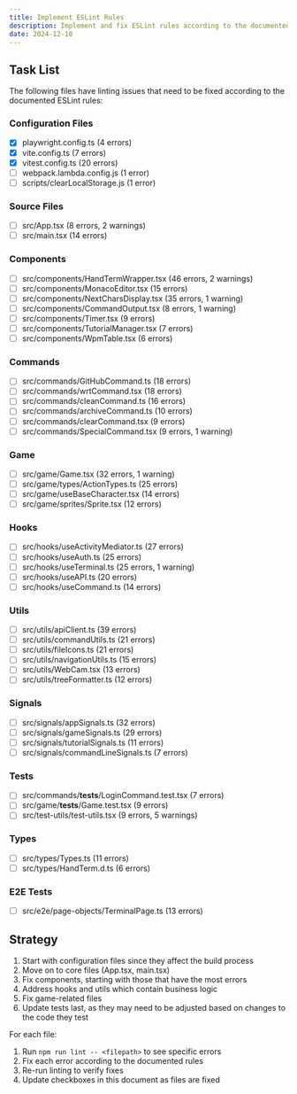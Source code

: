 ```yaml
---
title: Implement ESLint Rules
description: Implement and fix ESLint rules according to the documented standards
date: 2024-12-18
---
```


## Task List

The following files have linting issues that need to be fixed according to the documented ESLint rules:

### Configuration Files
- [x] playwright.config.ts (4 errors)
- [x] vite.config.ts (7 errors)
- [x] vitest.config.ts (20 errors)
- [ ] webpack.lambda.config.js (1 error)
- [ ] scripts/clearLocalStorage.js (1 error)

### Source Files
- [ ] src/App.tsx (8 errors, 2 warnings)
- [ ] src/main.tsx (14 errors)

### Components
- [ ] src/components/HandTermWrapper.tsx (46 errors, 2 warnings)
- [ ] src/components/MonacoEditor.tsx (15 errors)
- [ ] src/components/NextCharsDisplay.tsx (35 errors, 1 warning)
- [ ] src/components/CommandOutput.tsx (8 errors, 1 warning)
- [ ] src/components/Timer.tsx (9 errors)
- [ ] src/components/TutorialManager.tsx (7 errors)
- [ ] src/components/WpmTable.tsx (6 errors)

### Commands
- [ ] src/commands/GitHubCommand.ts (18 errors)
- [ ] src/commands/wrtCommand.tsx (18 errors)
- [ ] src/commands/cleanCommand.ts (16 errors)
- [ ] src/commands/archiveCommand.ts (10 errors)
- [ ] src/commands/clearCommand.tsx (9 errors)
- [ ] src/commands/SpecialCommand.tsx (9 errors, 1 warning)

### Game
- [ ] src/game/Game.tsx (32 errors, 1 warning)
- [ ] src/game/types/ActionTypes.ts (25 errors)
- [ ] src/game/useBaseCharacter.tsx (14 errors)
- [ ] src/game/sprites/Sprite.tsx (12 errors)

### Hooks
- [ ] src/hooks/useActivityMediator.ts (27 errors)
- [ ] src/hooks/useAuth.ts (25 errors)
- [ ] src/hooks/useTerminal.ts (25 errors, 1 warning)
- [ ] src/hooks/useAPI.ts (20 errors)
- [ ] src/hooks/useCommand.ts (14 errors)

### Utils
- [ ] src/utils/apiClient.ts (39 errors)
- [ ] src/utils/commandUtils.ts (21 errors)
- [ ] src/utils/fileIcons.ts (21 errors)
- [ ] src/utils/navigationUtils.ts (15 errors)
- [ ] src/utils/WebCam.tsx (13 errors)
- [ ] src/utils/treeFormatter.ts (12 errors)

### Signals
- [ ] src/signals/appSignals.ts (32 errors)
- [ ] src/signals/gameSignals.ts (29 errors)
- [ ] src/signals/tutorialSignals.ts (11 errors)
- [ ] src/signals/commandLineSignals.ts (7 errors)

### Tests
- [ ] src/commands/__tests__/LoginCommand.test.tsx (7 errors)
- [ ] src/game/__tests__/Game.test.tsx (9 errors)
- [ ] src/test-utils/test-utils.tsx (9 errors, 5 warnings)

### Types
- [ ] src/types/Types.ts (11 errors)
- [ ] src/types/HandTerm.d.ts (6 errors)

### E2E Tests
- [ ] src/e2e/page-objects/TerminalPage.ts (13 errors)

## Strategy

1. Start with configuration files since they affect the build process
2. Move on to core files (App.tsx, main.tsx)
3. Fix components, starting with those that have the most errors
4. Address hooks and utils which contain business logic
5. Fix game-related files
6. Update tests last, as they may need to be adjusted based on changes to the code they test

For each file:
1. Run `npm run lint -- <filepath>` to see specific errors
2. Fix each error according to the documented rules
3. Re-run linting to verify fixes
4. Update checkboxes in this document as files are fixed
